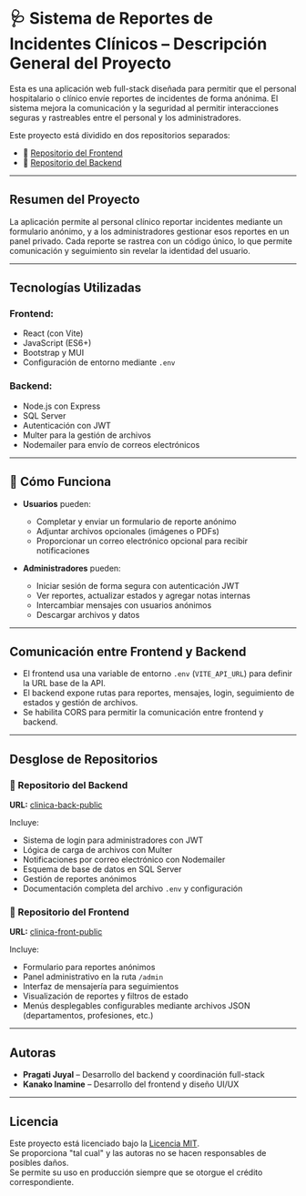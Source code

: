 # 🩺 Sistema de Reportes de Incidentes Clínicos – Descripción General del Proyecto

Esta es una aplicación web full-stack diseñada para permitir que el personal hospitalario o clínico envíe reportes de incidentes de forma anónima. El sistema mejora la comunicación y la seguridad al permitir interacciones seguras y rastreables entre el personal y los administradores.

Este proyecto está dividido en dos repositorios separados:

- 🔗 [Repositorio del Frontend](https://github.com/Project-CSF-2025/clinica-front-public)  
- 🔗 [Repositorio del Backend](https://github.com/Project-CSF-2025/clinica-back-public)

---

## Resumen del Proyecto

La aplicación permite al personal clínico reportar incidentes mediante un formulario anónimo, y a los administradores gestionar esos reportes en un panel privado. Cada reporte se rastrea con un código único, lo que permite comunicación y seguimiento sin revelar la identidad del usuario.

---

## Tecnologías Utilizadas

### Frontend:
- React (con Vite)
- JavaScript (ES6+)
- Bootstrap y MUI
- Configuración de entorno mediante `.env`

### Backend:
- Node.js con Express
- SQL Server
- Autenticación con JWT
- Multer para la gestión de archivos
- Nodemailer para envío de correos electrónicos

---

## 🔧 Cómo Funciona

- **Usuarios** pueden:
  - Completar y enviar un formulario de reporte anónimo
  - Adjuntar archivos opcionales (imágenes o PDFs)
  - Proporcionar un correo electrónico opcional para recibir notificaciones

- **Administradores** pueden:
  - Iniciar sesión de forma segura con autenticación JWT
  - Ver reportes, actualizar estados y agregar notas internas
  - Intercambiar mensajes con usuarios anónimos
  - Descargar archivos y datos

---

## Comunicación entre Frontend y Backend

- El frontend usa una variable de entorno `.env` (`VITE_API_URL`) para definir la URL base de la API.
- El backend expone rutas para reportes, mensajes, login, seguimiento de estados y gestión de archivos.
- Se habilita CORS para permitir la comunicación entre frontend y backend.

---

## Desglose de Repositorios

### 🔸 Repositorio del Backend

**URL:** [clinica-back-public](https://github.com/Project-CSF-2025/clinica-back-public)

Incluye:

- Sistema de login para administradores con JWT
- Lógica de carga de archivos con Multer
- Notificaciones por correo electrónico con Nodemailer
- Esquema de base de datos en SQL Server
- Gestión de reportes anónimos
- Documentación completa del archivo `.env` y configuración

### 🔸 Repositorio del Frontend

**URL:** [clinica-front-public](https://github.com/Project-CSF-2025/clinica-front-public)

Incluye:

- Formulario para reportes anónimos
- Panel administrativo en la ruta `/admin`
- Interfaz de mensajería para seguimientos
- Visualización de reportes y filtros de estado
- Menús desplegables configurables mediante archivos JSON (departamentos, profesiones, etc.)

---

## Autoras

- **Pragati Juyal** – Desarrollo del backend y coordinación full-stack  
- **Kanako Inamine** – Desarrollo del frontend y diseño UI/UX

---

## Licencia

Este proyecto está licenciado bajo la [Licencia MIT](./LICENSE).  
Se proporciona "tal cual" y las autoras no se hacen responsables de posibles daños.  
Se permite su uso en producción siempre que se otorgue el crédito correspondiente.
